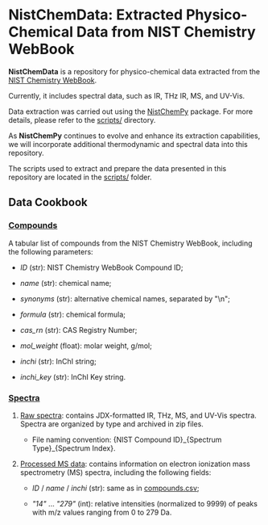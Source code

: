 # NistChemData: Extracted Physico-Chemical Data from NIST Chemistry WebBook

**NistChemData** is a repository for physico-chemical data extracted from the [NIST Chemistry WebBook](https://webbook.nist.gov/). 

Currently, it includes spectral data, such as IR, THz IR, MS, and UV-Vis.

Data extraction was carried out using the [NistChemPy](https://github.com/IvanChernyshov/NistChemPy) package. For more details, please refer to the [scripts/](scripts/) directory.

As **NistChemPy** continues to evolve and enhance its extraction capabilities, we will incorporate additional thermodynamic and spectral data into this repository.

The scripts used to extract and prepare the data presented in this repository are located in the [scripts/](scripts/) folder.


## Data Cookbook

### [Compounds](data/compounds.csv)

A tabular list of compounds from the NIST Chemistry WebBook, including the following parameters:

- *ID* (str): NIST Chemistry WebBook Compound ID;

- *name* (str): chemical name;

- *synonyms* (str): alternative chemical names, separated by "\n";

- *formula* (str): chemical formula;

- *cas_rn* (str): CAS Registry Number;

- *mol_weight* (float): molar weight, g/mol;

- *inchi* (str): InChI string;

- *inchi_key* (str): InChI Key string.


### [Spectra](data/spectra/)

1. [Raw spectra](data/spectra/init): contains JDX-formatted IR, THz, MS, and UV-Vis spectra. Spectra are organized by type and archived in zip files. 

    - File naming convention: {NIST Compound ID}\_{Spectrum Type}\_{Spectrum Index}.

2. [Processed MS data](data/spectra/ms.csv): contains information on electron ionization mass spectrometry (MS) spectra, including the following fields:

    - *ID* / *name* / *inchi* (str): same as in [compounds.csv](data/compounds.csv);
    
    - *"14"* ... *"279"* (int): relative intensities (normalized to 9999) of peaks with m/z values ranging from 0 to 279 Da.

